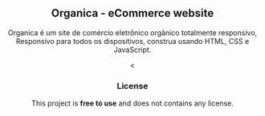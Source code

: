 <div align="center">
  


  <br />
  <br />

  <h2 align="center">Organica - eCommerce website</h2>

  Organica é um site de comércio eletrônico orgânico totalmente responsivo,
Responsivo para todos os dispositivos, construa usando HTML, CSS e JavaScript.

 

<

### License

This project is **free to use** and does not contains any license.
